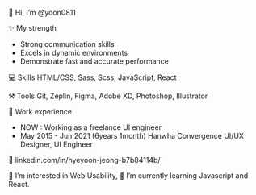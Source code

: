 👋 Hi, I’m @yoon0811

✨ My strength
- Strong communication skills 
- Excels in dynamic environments 
- Demonstrate fast and accurate performance

💻 Skills
  HTML/CSS, Sass, Scss, JavaScript, React

⚒ Tools
  Git, Zeplin, Figma, Adobe XD, Photoshop, Illustrator 

💼 Work experience 
- NOW : Working as a freelance UI engineer
- May 2015 - Jun 2021 (6years 1month)
  Hanwha Convergence UI/UX Designer, UI Engineer

🎤 linkedin.com/in/hyeyoon-jeong-b7b84114b/


👀 I’m interested in Web Usability, 
🌱 I’m currently learning Javascript and React. 




<!---
yoon0811/yoon0811 is a  special repository because its `README.md` (this file) appears on your GitHub profile.
You can click the Preview link to take a look at your changes.
--->
